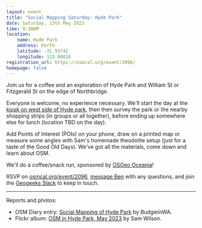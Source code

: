 ```yaml
---
layout: event
title: "Social Mapping Saturday: Hyde Park"
date: Saturday, 13th May 2023
time: 9:30AM
location:
    name: Hyde Park
    address: Perth
    latitude: -31.93742
    longitude: 115.86016
registration_url: https://osmcal.org/event/2096/
homepage: false
---
```

Join us for a coffee and an exploration of Hyde Park and William St or Fitzgerald St on the edge of Northbridge.

Everyone is welcome, no experience necessary. We'll start the day at the
[kiosk on west side of Hyde park](https://www.openstreetmap.org/node/436772767),
then then survey the park or the nearby shopping strips (in groups or all together),
before ending up somewhere else for lunch (location TBD on the day).

Add Points of Interest (POIs) on your phone, draw on a printed map or measure some angles with Sam's homemade theodolite setup
(just for a taste of the Good Old Days). We've got all the materials, come down and learn about OSM.

We'll do a coffee/snack run, sponsored by [OSGeo Oceania](https://wiki.osgeo.org/wiki/Oceania)!

RSVP on [osmcal.org/event/2096](https://osmcal.org/event/2096), [message Ben](https://www.openstreetmap.org/message/new/BudgieInWA) with any questions, and join the
[Geogeeks Slack](https://join.slack.com/t/geogeeks/shared_invite/zt-13fnotoqb-YkyMTmvwZEB_nDUis_30hw) to keep in touch.

----

Reports and photos:

* OSM Diary entry: [Social Mapping of Hyde Park](https://www.openstreetmap.org/user/BudgieInWA/diary/401544) by BudgieInWA.
* Flickr album: [OSM in Hyde Park, May 2023](https://www.flickr.com/photos/freosam/albums/72177720308571832) by Sam Wilson.

